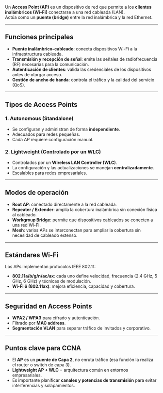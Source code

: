 
Un **Access Point (AP)** es un dispositivo de red que permite a los **clientes inalámbricos (Wi-Fi)** conectarse a una red cableada (LAN).  
Actúa como un **puente (bridge)** entre la red inalámbrica y la red Ethernet.

---

## Funciones principales
- **Puente inalámbrico-cableado**: conecta dispositivos Wi-Fi a la infraestructura cableada.
- **Transmisión y recepción de señal**: emite las señales de radiofrecuencia (RF) necesarias para la comunicación.
- **Autenticación de clientes**: valida las credenciales de los dispositivos antes de otorgar acceso.
- **Gestión de ancho de banda**: controla el tráfico y la calidad del servicio (QoS).

---

## Tipos de Access Points

### 1. Autonomous (Standalone)
- Se configuran y administran de forma **independiente**.
- Adecuados para redes pequeñas.
- Cada AP requiere configuración manual.

### 2. Lightweight (Controlado por un WLC)
- Controlados por un **Wireless LAN Controller (WLC)**.
- La configuración y las actualizaciones se manejan **centralizadamente**.
- Escalables para redes empresariales.

---

## Modos de operación

- **Root AP**: conectado directamente a la red cableada.
- **Repeater / Extender**: amplía la cobertura inalámbrica sin conexión física al cableado.
- **Workgroup Bridge**: permite que dispositivos cableados se conecten a una red Wi-Fi.
- **Mesh**: varios APs se interconectan para ampliar la cobertura sin necesidad de cableado extenso.

---

## Estándares Wi-Fi
Los APs implementan protocolos IEEE 802.11:
- **802.11a/b/g/n/ac/ax**: cada uno define velocidad, frecuencia (2.4 GHz, 5 GHz, 6 GHz) y técnicas de modulación.
- **Wi-Fi 6 (802.11ax)**: mejora eficiencia, capacidad y cobertura.

---

## Seguridad en Access Points
- **WPA2 / WPA3** para cifrado y autenticación.
- Filtrado por **MAC address**.
- **Segmentación VLAN** para separar tráfico de invitados y corporativo.

---

## Puntos clave para CCNA
- El **AP** es un **puente de Capa 2**, no enruta tráfico (esa función la realiza el router o switch de capa 3).
- **Lightweight AP + WLC** = arquitectura común en entornos empresariales.
- Es importante planificar **canales y potencias de transmisión** para evitar interferencias y solapamientos.
